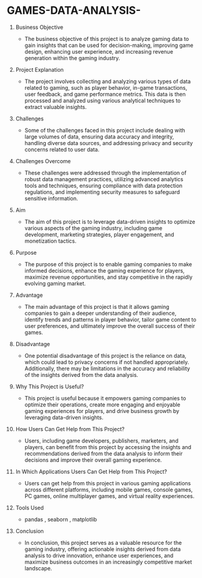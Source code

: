 # GAMES-DATA-ANALYSIS-


1. Business Objective
   - The business objective of this project is to analyze gaming data to gain insights that can be used for decision-making, improving game design, enhancing user experience, and increasing revenue generation within the gaming industry.

2. Project Explanation
   - The project involves collecting and analyzing various types of data related to gaming, such as player behavior, in-game transactions, user feedback, and game performance metrics. This data is then processed and analyzed using various analytical techniques to extract valuable insights.

3. Challenges
   - Some of the challenges faced in this project include dealing with large volumes of data, ensuring data accuracy and integrity, handling diverse data sources, and addressing privacy and security concerns related to user data.

4. Challenges Overcome
   - These challenges were addressed through the implementation of robust data management practices, utilizing advanced analytics tools and techniques, ensuring compliance with data protection regulations, and implementing security measures to safeguard sensitive information.

5. Aim
   - The aim of this project is to leverage data-driven insights to optimize various aspects of the gaming industry, including game development, marketing strategies, player engagement, and monetization tactics.

6. Purpose
   - The purpose of this project is to enable gaming companies to make informed decisions, enhance the gaming experience for players, maximize revenue opportunities, and stay competitive in the rapidly evolving gaming market.

7. Advantage
   - The main advantage of this project is that it allows gaming companies to gain a deeper understanding of their audience, identify trends and patterns in player behavior, tailor game content to user preferences, and ultimately improve the overall success of their games.

8. Disadvantage
   - One potential disadvantage of this project is the reliance on data, which could lead to privacy concerns if not handled appropriately. Additionally, there may be limitations in the accuracy and reliability of the insights derived from the data analysis.

9. Why This Project is Useful?
   - This project is useful because it empowers gaming companies to optimize their operations, create more engaging and enjoyable gaming experiences for players, and drive business growth by leveraging data-driven insights.

10. How Users Can Get Help from This Project?
    - Users, including game developers, publishers, marketers, and players, can benefit from this project by accessing the insights and recommendations derived from the data analysis to inform their decisions and improve their overall gaming experience.

11. In Which Applications Users Can Get Help from This Project?
    - Users can get help from this project in various gaming applications across different platforms, including mobile games, console games, PC games, online multiplayer games, and virtual reality experiences.

12. Tools Used
    - pandas , seaborn , matplotlib
13. Conclusion
    - In conclusion, this project serves as a valuable resource for the gaming industry, offering actionable insights derived from data analysis to drive innovation, enhance user experiences, and maximize business outcomes in an increasingly competitive market landscape.
